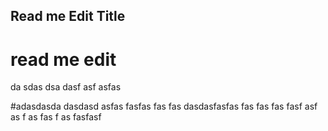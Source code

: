 ## Read me Edit Title

# read me edit
da
sdas
dsa
dasf
asf
asfas

#adasdasda
dasdasd
asfas
fasfas
fas
fas
dasdasfasfas
fas
fas
fas
fasf
asf
as
f
as
fas
f
as
fasfasf
